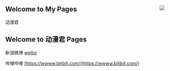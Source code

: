 ## Welcome to My Pages <img align="right" src="./image/Tony.jpeg"/>

动漫君

## Welcome to 动漫君 Pages

新浪微博  [weibo](https://wwww.weibo.com/)

哔哩哔哩 [https://wwww.bilibili.com/](https://wwww.bilibili.com/) 
